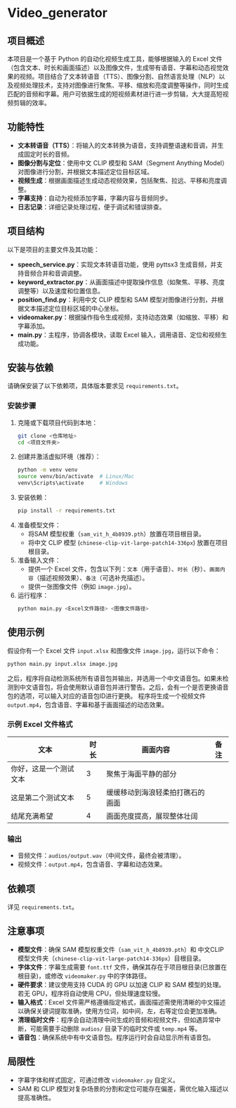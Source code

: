 # Video_generator

## 项目概述
本项目是一个基于 Python 的自动化视频生成工具，能够根据输入的 Excel 文件（包含文本、时长和画面描述）以及图像文件，生成带有语音、字幕和动态视觉效果的视频。项目结合了文本转语音（TTS）、图像分割、自然语言处理（NLP）以及视频处理技术，支持对图像进行聚焦、平移、缩放和亮度调整等操作，同时生成匹配的音频和字幕。用户可依据生成的短视频素材进行进一步剪辑，大大提高短视频剪辑的效率。

## 功能特性
- **文本转语音（TTS）**：将输入的文本转换为语音，支持调整语速和音调，并生成固定时长的音频。
- **图像分割与定位**：使用中文 CLIP 模型和 SAM（Segment Anything Model）对图像进行分割，并根据文本描述定位目标区域。
- **视频生成**：根据画面描述生成动态视频效果，包括聚焦、拉远、平移和亮度调整。
- **字幕支持**：自动为视频添加字幕，字幕内容与音频同步。
- **日志记录**：详细记录处理过程，便于调试和错误排查。

## 项目结构
以下是项目的主要文件及其功能：
- **speech_service.py**：实现文本转语音功能，使用 pyttsx3 生成音频，并支持音频合并和音调调整。
- **keyword_extractor.py**：从画面描述中提取操作信息（如聚焦、平移、亮度调整等）以及速度和位置信息。
- **position_find.py**：利用中文 CLIP 模型和 SAM 模型对图像进行分割，并根据文本描述定位目标区域的中心坐标。
- **videomaker.py**：根据操作指令生成视频，支持动态效果（如缩放、平移）和字幕添加。
- **main.py**：主程序，协调各模块，读取 Excel 输入，调用语音、定位和视频生成功能。

## 安装与依赖
请确保安装了以下依赖项，具体版本要求见 `requirements.txt`。

### 安装步骤
1. 克隆或下载项目代码到本地：
   ```bash
   git clone <仓库地址>
   cd <项目文件夹>
   ```
2. 创建并激活虚拟环境（推荐）：
   ```bash
   python -m venv venv
   source venv/bin/activate  # Linux/Mac
   venv\Scripts\activate     # Windows
   ```
3. 安装依赖：
   ```bash
   pip install -r requirements.txt
   ```
4. 准备模型文件：
   - 将SAM 模型权重（`sam_vit_h_4b8939.pth`）放置在项目根目录。
   - 将中文 CLIP 模型 (`chinese-clip-vit-large-patch14-336px`) 放置在项目根目录。
5. 准备输入文件：
   - 提供一个 Excel 文件，包含以下列：`文本`（用于语音）、`时长`（秒）、`画面内容`（描述视频效果）、`备注`（可选补充描述）。
   - 提供一张图像文件（例如 `image.jpg`）。
6. 运行程序：
   ```bash
   python main.py <Excel文件路径> <图像文件路径>
   ```

## 使用示例
假设你有一个 Excel 文件 `input.xlsx` 和图像文件 `image.jpg`，运行以下命令：
```bash
python main.py input.xlsx image.jpg
```
之后，程序将自动检测系统所有语音包并输出，并选用一个中文语音包。如果未检测到中文语音包，将会使用默认语音包并进行警告。之后，会有一个是否更换语音包的选项，可以输入对应的语音包ID进行更换。
程序将生成一个视频文件 `output.mp4`，包含语音、字幕和基于画面描述的动态效果。

### 示例 Excel 文件格式
| 文本                     | 时长 | 画面内容                              | 备注 |
|--------------------------|------|---------------------------------------|------|
| 你好，这是一个测试文本   | 3    | 聚焦于海面平静的部分                  |      |
| 这是第二个测试文本       | 5    | 缓缓移动到海浪轻柔拍打礁石的画面     |      |
| 结尾充满希望             | 4    | 画面亮度提高，展现整体壮阔            |      |

### 输出
- 音频文件：`audios/output.wav`（中间文件，最终会被清理）。
- 视频文件：`output.mp4`，包含语音、字幕和动态效果。

## 依赖项
详见 `requirements.txt`。

## 注意事项
- **模型文件**：确保 SAM 模型权重文件（`sam_vit_h_4b8939.pth`）和 中文CLIP模型文件夹（`chinese-clip-vit-large-patch14-336px`）目根目录。
- **字体文件**：字幕生成需要 `font.ttf` 文件，确保其存在于项目根目录(已放置在根目录)，或修改 `videomaker.py` 中的字体路径。
- **硬件要求**：建议使用支持 CUDA 的 GPU 以加速 CLIP 和 SAM 模型的处理。若无 GPU，程序将自动使用 CPU，但处理速度较慢。
- **输入格式**：Excel 文件需严格遵循指定格式，画面描述需使用清晰的中文描述以确保关键词提取准确，使用方位词，如中间，左，右等定位会更加准确。
- **清理临时文件**：程序会自动清理中间生成的音频和视频文件，但如遇异常中断，可能需要手动删除 `audios/` 目录下的临时文件或 `temp.mp4` 等。
- **语音包**：确保系统中有中文语音包。程序运行时会自动显示所有语音包。

## 局限性
- 字幕字体和样式固定，可通过修改 `videomaker.py` 自定义。
- SAM 和 CLIP 模型对复杂场景的分割和定位可能存在偏差，需优化输入描述以提高准确性。
